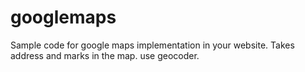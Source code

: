 # googlemaps


Sample code for google maps implementation in your website.
Takes address and marks in the map.
use geocoder.
